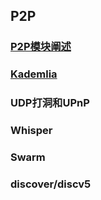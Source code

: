 ## P2P

### [P2P模块阐述](https://blog.csdn.net/guidao13/article/details/82792265)

### [Kademlia](https://www.jianshu.com/p/eba4673b0d9a)

### UDP打洞和UPnP

### Whisper

### Swarm   

### discover/discv5